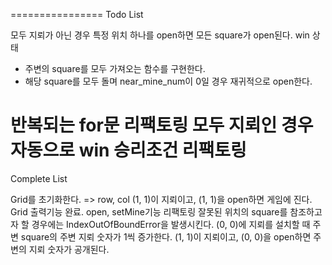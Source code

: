 ================
Todo List

모두 지뢰가 아닌 경우 특정 위치 하나를 open하면 모든 square가 open된다. win 상태
- 주변의 square를 모두 가져오는 함수를 구현한다.
- 해당 square를 모두 돌며 near_mine_num이 0일 경우 재귀적으로 open한다.

반복되는 for문 리팩토링
모두 지뢰인 경우 자동으로 win
승리조건 리팩토링
================
Complete List

Grid를 초기화한다. => row, col
(1, 1)이 지뢰이고, (1, 1)을 open하면 게임에 진다.
Grid 출력기능 완료.
open, setMine기능 리팩토링
잘못된 위치의 square를 참조하고자 할 경우에는 IndexOutOfBoundError을 발생시킨다.
(0, 0)에 지뢰를 설치할 때 주변 square의 주변 지뢰 숫자가 1씩 증가한다.
(1, 1)이 지뢰이고, (0, 0)을 open하면 주변의 지뢰 숫자가 공개된다.